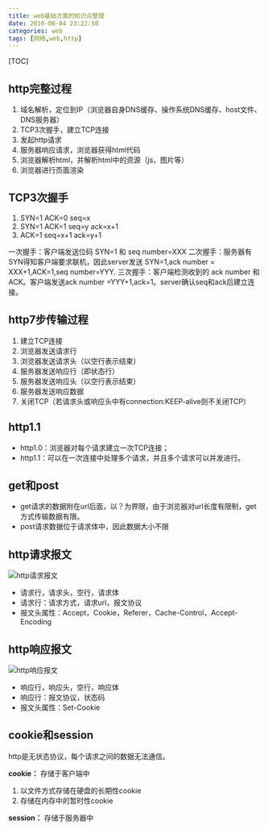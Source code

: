 ```yaml
---
title: web基础方面的知识点整理
date: 2016-06-04 23:22:58
categories: web
tags: [网络,web,http]
---
```


[TOC]

<!--more-->

## http完整过程

1. 域名解析，定位到IP（浏览器自身DNS缓存、操作系统DNS缓存、host文件、DNS服务器）
2. TCP3次握手，建立TCP连接
3. 发起http请求
4. 服务器响应请求，浏览器获得html代码
5. 浏览器解析html，并解析html中的资源（js，图片等）
6. 浏览器进行页面渲染

## TCP3次握手

1. SYN=1 ACK=0 seq=x
2. SYN=1 ACK=1 seq=y ack=x+1
3. ACK=1 seq=x+1 ack=y+1

一次握手：客户端发送位码 SYN=1 和 seq number=XXX
二次握手：服务器有SYN得知客户端要求联机，因此server发送 SYN=1,ack number = XXX+1,ACK=1,seq number=YYY.
三次握手：客户端检测收到的 ack number 和 ACK。客户端发送ack number =YYY+1,ack=1。server确认seq和ack后建立连接。

## http7步传输过程

1. 建立TCP连接
2. 浏览器发送请求行
3. 浏览器发送请求头（以空行表示结束）
4. 服务器发送响应行（即状态行）
5. 服务器发送响应头（以空行表示结束）
6. 服务器发送响应数据
7. 关闭TCP（若请求头或响应头中有connection:KEEP-alive则不关闭TCP）

## http1.1
- http1.0：浏览器对每个请求建立一次TCP连接；
- http1.1：可以在一次连接中处理多个请求，并且多个请求可以并发进行。

## get和post
- get请求的数据附在url后面，以？为界限，由于浏览器对url长度有限制，get方式传输数据有限。  
- post请求数据位于请求体中，因此数据大小不限

## http请求报文

![http请求报文](http://7xlgbq.com1.z0.glb.clouddn.com/http1.jpg)

- 请求行，请求头，空行，请求体
- 请求行：请求方式，请求url，报文协议
- 报文头属性：Accept，Cookie，Referer，Cache-Control，Accept-Encoding

## http响应报文

![http响应报文](http://7xlgbq.com1.z0.glb.clouddn.com/http2.jpg)

- 响应行，响应头，空行，响应体
- 响应行：报文协议，状态码
- 报文头属性：Set-Cookie

## cookie和session
http是无状态协议，每个请求之间的数据无法通信。

**cookie：** 存储于客户端中
1. 以文件方式存储在硬盘的长期性cookie
2. 存储在内存中的暂时性cookie

**session：** 存储于服务器中




